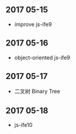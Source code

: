 ## 2017 05-15
* improve js-ife9

## 2017 05-16
* object-oriented js-ife9

## 2017 05-17
* 二叉树 Binary Tree

## 2017 05-18
* js-ife10
